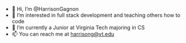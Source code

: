 - 👋 Hi, I’m @HarrisonGagnon
- 👀 I’m interested in full stack development and teaching others how to code
- 🌱 I’m currently a Junior at Virginia Tech majoring in CS 
- 📫 You can reach me at harrisong@vt.edu

<!---
HarrisonGagnon/HarrisonGagnon is a ✨ special ✨ repository because its `README.md` (this file) appears on your GitHub profile.
You can click the Preview link to take a look at your changes.
--->
